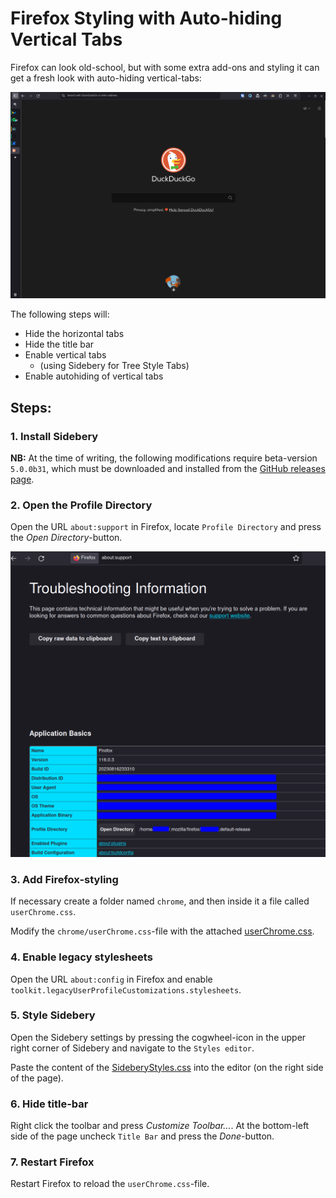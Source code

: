 # Firefox Styling with Auto-hiding Vertical Tabs

Firefox can look old-school, but with some extra add-ons and styling it can get a fresh look with auto-hiding vertical-tabs:

![Preview of Firefox with customisations](resources/2023-08-22_firefox-styling-preview.png)

The following steps will:

- Hide the horizontal tabs
- Hide the title bar
- Enable vertical tabs
  - (using Sidebery for Tree Style Tabs)
- Enable autohiding of vertical tabs


## Steps:


### 1. Install Sidebery

**NB:** At the time of writing, the following modifications require beta-version `5.0.0b31`, which must be downloaded and installed from the [GitHub releases page](https://github.com/mbnuqw/sidebery/releases).

<!-- Install the [Sidebery add-on](https://addons.mozilla.org/en-US/firefox/addon/sidebery/). -->


### 2. Open the Profile Directory

Open the URL `about:support` in Firefox, locate `Profile Directory` and press the *Open Directory*-button.

![Image of about:support](resources/2023-08-22_firefox-open-profile-directory.png)


### 3. Add Firefox-styling

If necessary create a folder named `chrome`, and then inside it a file called `userChrome.css`.

Modify the `chrome/userChrome.css`-file with the attached [userChrome.css](resources/2023-08-22_firefox-userchrome.css).


### 4. Enable legacy stylesheets

Open the URL `about:config` in Firefox and enable `toolkit.legacyUserProfileCustomizations.stylesheets`.


### 5. Style Sidebery

Open the Sidebery settings by pressing the cogwheel-icon in the upper right corner of Sidebery and navigate to the `Styles editor`.

Paste the content of the [SideberyStyles.css](resources/2023-08-22_firefox-sidebery-styles.css) into the editor (on the right side of the page).


### 6. Hide title-bar

Right click the toolbar and press *Customize Toolbar...*. At the bottom-left side of the page uncheck `Title Bar` and press the *Done*-button.


### 7. Restart Firefox

Restart Firefox to reload the `userChrome.css`-file.
